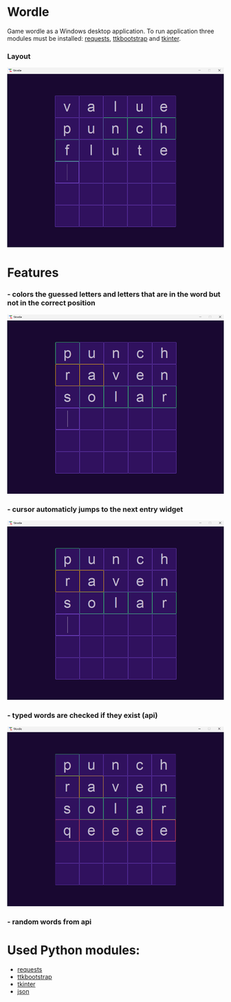 # Wordle
Game wordle as a Windows desktop application. To run application three modules must be installed: [requests](https://pypi.org/project/requests/), [ttkbootstrap](https://ttkbootstrap.readthedocs.io/en/latest/) and [tkinter](https://docs.python.org/3/library/tkinter.html).

### Layout
![Wordle](https://github.com/nieinter/images/blob/main/wordle_main.png)

# Features

### - colors the guessed letters and letters that are in the word but not in the correct position
  
![WordleColors](https://github.com/nieinter/images/blob/main/wordle_main2.png)

### - cursor automaticly jumps to the next entry widget

![WordleJump](https://github.com/nieinter/images/blob/main/ezgif.com-animated-gif-maker%20(11).gif)

### - typed words are checked if they exist (api)

![WordleJump](https://github.com/nieinter/images/blob/main/ezgif.com-animated-gif-maker%20(10).gif)

### - random words from api

# Used Python modules:

- [requests](https://pypi.org/project/requests/)
- [ttkbootstrap](https://ttkbootstrap.readthedocs.io/en/latest/)
- [tkinter](https://docs.python.org/3/library/tkinter.html)
- [json](https://docs.python.org/3/library/json.html)
